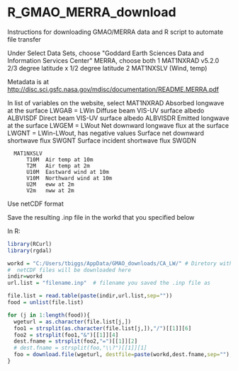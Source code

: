 # R_GMAO_MERRA_download
Instructions for downloading GMAO/MERRA data and R script to automate file transfer

 Under Select Data Sets, choose "Goddard Earth Sciences Data and Information Services Center"
   MERRA, choose both 
	  1 MAT1NXRAD v5.2.0   2/3 degree latitude x 1/2 degree latitude
  	2 MAT1NXSLV  (Wind, temp)  

  Metadata is at http://disc.sci.gsfc.nasa.gov/mdisc/documentation/README.MERRA.pdf

  In list of variables on the website, select 
	  MAT1NXRAD
		  Absorbed longwave at the surface LWGAB = LWin
		  Diffuse beam VIS-UV surface albedo  ALBVISDF
		  Direct beam VIS-UV surface albedo   ALBVISDR
		  Emitted longwave at the surface   LWGEM = LWout
		  Net downward longwave flux at the surface  LWGNT = LWin-LWout, has negative values
		  Surface net downward shortwave flux  SWGNT
		  Surface incident shortwave flux      SWGDN

	  MAT1NXSLV
		  T10M  Air temp at 10m
		  T2M   Air temp at 2m
		  U10M  Eastward wind at 10m
		  V10M  Northward wind at 10m
		  U2M   eww at 2m
		  V2m   nww at 2m
  Use netCDF format

  Save the resulting .inp file in the workd that you specified below
  
  In R:
  ```R
  library(RCurl)
library(rgdal)

workd = "C:/Users/tbiggs/AppData/GMAO_downloads/CA_LW/" # Diretory with the .inp file
  #  netCDF files will be downloaded here
indir=workd
url.list = "filename.inp"  # filename you saved the .inp file as

file.list = read.table(paste(indir,url.list,sep=""))
food = unlist(file.list)

for (j in 1:length(food)){
	wgeturl = as.character(file.list[j,])
	foo1 = strsplit(as.character(file.list[j,]),"/")[[1]][6]
	foo2 = strsplit(foo1,"&")[[1]][4]
	dest.fname = strsplit(foo2,"=")[[1]][2]
	# dest.fname = strsplit(foo,"\\?")[[1]][1]
	foo = download.file(wgeturl, destfile=paste(workd,dest.fname,sep=""), mode="wb", method='internal')
}
